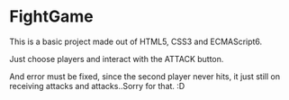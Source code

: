# FightGame

This is a basic project made out of HTML5, CSS3 and ECMAScript6.

Just choose players and interact with the ATTACK button.

And error must be fixed, since the second player never hits, it just
still on receiving attacks and attacks..Sorry for that. :D
